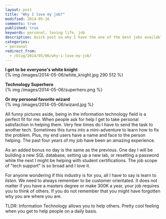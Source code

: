 ```yaml
---
layout: post
title: "Why I love my job?"
modified: 2014-05-16
comments: true
published: true
keywords: personal, loving life, job
description: Quick post on why I have the one of the best jobs available. 
categories: 
- personal
redirect_from:
  - /blog/2014/05/06/why-i-love-my-job/
---
```

**I get to be everyone's white knight**  
{% img /images/2014-05-06/white_knight.jpg 290 512 %}

**Technology Superhero**  
{% img /images/2014-05-06/superhero.png %}

**Or my personal favorite wizard**  
{% img /images/2014-05-06/wizard.jpg %}


All funny pictures aside, being in the information technology field is a perfect fit for me. When people ask for help I get to take personal satisfaction in helping them. Very few times do I have to send the task to another tech. Sometimes this turns into a mini-adventure to learn how to fix the problem. Plus, my end users have a name and face to the person helping. The past four years of my job have been an amazing experience.

As an added bonus no day is the same as the previous. One day I will be building a new SQL database, setting up a new lab, or resetting a password while the next I might be helping with student certifications. The job scope of "tech support" is so broad and I love it. 

For anyone wondering if this industry is for you, all I have to say is learn to _listen_. We need to always remember to be customer orientated. It does not matter if you have a masters degree or make 300K a year, your job requires you to think of others. If you do not remember that you might have forgotten why you are where you are.

TLDR: Information Technology allows you to help others. Pretty cool feeling when you get to help people on a daily basis. 
